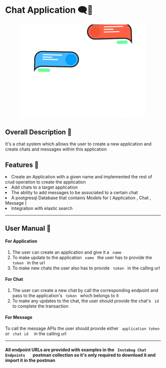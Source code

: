 <h1> Chat Application 🗨📱 </h1>
<p align ="center"><img width="80%" height="20%" alt="Coding"  src="https://github.com/HosamOuda/Chat-System/blob/master/giphy.gif"></p>

<h2> Overall Description 💬 </h3>
<p> It's a chat system which allows the user to create a new application and create chats and messages within this application </p>

<h2> Features 🧾 </h2>
<li> Create an Application with a given name and implemented the rest of crud operation to create the application </li>
<li> Add chats to a target application </li>
<li> The ability to add messages to be associated to a certain chat </li>
<li> A postgresql Database that contains Models for ( Application , Chat , Message ) </li>
<li> Integration with elastic search </li>
 <hr>
<h2>User Manual 📓 </h2>

<h4> For Application </h4>
<ol>
  <li> The user can create an application and give it a <code> name </code>  </li>
  <li> To make update to the application <code> name </code> the user has to provide the <code> token </code> in the url   </li>
  <li> To make new chats the user also has to provide <code> token </code> in the calling url </li> 
</ol> 

<h4> For Chat </h4>
<ol>
  <li> The user can create a new chat by call the corresponding endpoint and pass to the application's <code> token </code> which belongs to it  </li>
  <li> To make any updates to the chat, the user should provide the chat's <code> id </code> to complete the transaction </li>
</ol> 

<h4> For Message </h4>
<p> To call the message APIs the user should provide either <code> application token </code> or <code> chat id  </code> in the calling url </p>
 
<hr>

<h4> All endpoint URLs are provided with examples in the <code> Instabug Chat Endpoints   </code>  postman collection so it's only required to download it and import it in the postman </h4>
